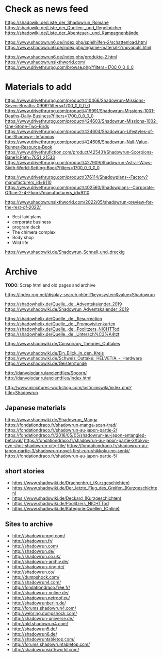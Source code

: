 # Check as news feed

https://shadowiki.de/Liste_der_Shadowrun_Romane
https://shadowiki.de/Liste_der_Quellen-_und_Regelbücher
https://shadowiki.de/Liste_der_Abenteuer-_und_Kampagnenbände

https://www.shadowrun6.de/index.php/spielhilfen-2/schattenload.html
https://www.shadowrun6.de/index.php/ingame-material-2/novapuls.html

https://www.shadowrun6.de/index.php/produkte-2.html
https://www.shadowrunsixthworld.com/
https://www.drivethrurpg.com/browse.php?filters=1700_0_0_0_0

# Materials to add

https://www.drivethrurpg.com/product/410466/Shadowrun-Missions-Seven-Breaths-0906?filters=1700_0_0_0_0
https://www.drivethrurpg.com/product/416991/Shadowrun-Missions-1001-Deaths-Daily-Business?filters=1700_0_0_0_0
https://www.drivethrurpg.com/product/424603/Shadowrun-Missions-1002-One-Stone-Two-Birds
https://www.drivethrurpg.com/product/424604/Shadowrun-Lifestyles-of-the-Shadowy--Infamous
https://www.drivethrurpg.com/product/424606/Shadowrun-Null-Value-Runner-Resource-Book
https://www.drivethrufiction.com/product/425431/Shadowrun-Scorpions-Bane?cPath=7051_21533
https://www.drivethrurpg.com/product/427909/Shadowrun-Astral-Ways-Sixth-World-Setting-Book?filters=1700_0_0_0_0

https://www.drivethrurpg.com/product/376114/Shadowplans--Factory?manufacturers_id=9110
https://www.drivethrurpg.com/product/402560/Shadowplans--Corporate-Office-2-4-Floors?manufacturers_id=9110

https://www.shadowrunsixthworld.com/2022/05/shadowrun-preview-for-the-rest-of-2022/
- Best laid plans
- corporate business
- program deck
- The chimera complex
- Body shop
- Wild life

https://www.shadowiki.de/Shadowrun_Schnell_und_dreckig

# Archive
**TODO**: Scrap html and old pages and archive

https://index.rpg.net/display-search.phtml?key=system&value=Shadowrun

https://shadowhelix.de/Quelle,_de:_Adventskalender_2019
https://www.shadowiki.de/Shadowrun_Adventskalender_2019

https://shadowhelix.de/Quelle,_de:_Resurrection
https://shadowhelix.de/Quelle,_de:_Promovisitenkarten
https://shadowhelix.de/Quelle,_de:_Poolitzers_NICHTTod
https://shadowhelix.de/Quelle,_de:_Untersch%C3%A4tzt

https://www.shadowiki.de/Conspiracy_Theories_Outtakes

https://www.shadowiki.de/Ein_Blick_in_den_Kreis
https://www.shadowiki.de/Schweiz_Outtake:_HELVETIA_-_Hardware
https://www.shadowiki.de/Geisterstunde

http://danvolodar.ru/ancientfiles/Spoorn/
http://danvolodar.ru/ancientfiles/index.html

http://www.miniatures-workshop.com/lostminiswiki/index.php?title=Shadowrun

## Japanese materials
https://www.shadowiki.de/Shadowrun_Manga
https://fondationdraco.fr/shadowrun-manga-scan-trad/
https://fondationdraco.fr/shadowrun-au-japon-partie-2/
https://fondationdraco.fr/2016/05/05/shadowrun-au-japon-entangled-betrayal/
https://fondationdraco.fr/shadowrun-au-japon-partie-3/tokyo-eye-shot-shadowrun-city-file/
https://fondationdraco.fr/shadowrun-au-japon-partie-3/shadowrun-novel-first-run-shikkoku-no-senki/
https://fondationdraco.fr/shadowrun-au-japon-partie-5/

## short stories
- https://www.shadowiki.de/Drachenbrut_(Kurzgeschichten)
- https://www.shadowiki.de/Der_letzte_Flug_des_Greifen_(Kurzgeschichten)
- https://www.shadowiki.de/Deckard_(Kurzgeschichten)
- https://www.shadowiki.de/Poolitzers_NICHTTod
- https://www.shadowiki.de/Kategorie:Quellen_(Online)

## Sites to archive
- http://shadowrunrpg.com/
- http://shadowrun.fr/
- http://shadowrun.com/
- http://shadowrun.de/
- http://shadowrun.co.uk/
- http://shadowrun-archiv.de/
- http://shadowrun-ring.de/
- http://shadowrun.co/
- http://dumpshock.com/
- http://shadowrun4.com/
- http://fondationdraco.free.fr/
- http://shadowrun-online.de/
- http://shadowrun.netroof.eu/
- http://shadowrunberlin.de/
- http://forums.shadowrun4.com/
- http://webring.dumpshock.com/
- http://shadowrun-universe.de/
- http://old.shadowrun4.com/
- http://shadowrun5.de/
- http://shadowrun6.de/
- http://shadowruntabletop.com/
- http://forums.shadowruntabletop.com/
- http://shadowrunsixthworld.com/
